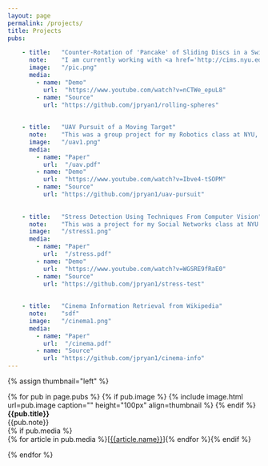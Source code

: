 ```yaml
---
layout: page
permalink: /projects/
title: Projects
pubs:

    - title:   "Counter-Rotation of 'Pancake' of Sliding Discs in a Swirling Environment"
      note:    "I am currently working with <a href='http://cims.nyu.edu/~holmes/'> Miranda Holmes-Cerfon </a> on a physical simulation of sliding discs inside a circular boundary which moves around in a circle (see the demo below). When a certain density of discs inside the boundary is achieved, an interesting 'counter-rotation' phenomenon occurs. Our goal is to understand intuitively why this takes place, and what are the main contributing factors (ie friction, speed, etc). This is a summer research project funded by the Courant Institute of Mathematical Sciences."
      image:   "/pic.png"
      media:
        - name: "Demo"
          url:  "https://www.youtube.com/watch?v=nCTWe_epuL8"
        - name: "Source"
          url: "https://github.com/jpryan1/rolling-spheres"
          
        
    - title:   "UAV Pursuit of a Moving Target"
      note:    "This was a group project for my Robotics class at NYU, and my group members were Andrew Klingelhofer and Jacqui Abalo. We passed video from a flying Parrot Bebop 2.0 drone through the object tracking program described in <a href='http://www.gnebehay.com/publications/wacv_2014/wacv_2014.pdf'> this </a> paper to track the clothing of a person in front of the drone. We then passed the results of the object tracking program through a Kalman Filter, and, based on these filtered results, issued commands to the drone to navigate so as to keep the object in view. The hardest part was getting video feed from the drone to the computer! More details are in the paper."
      image:   "/uav1.png"
      media:
        - name: "Paper"
          url:  "/uav.pdf"
        - name: "Demo"
          url:  "https://www.youtube.com/watch?v=Ibve4-tSOPM"
        - name: "Source"
          url: "https://github.com/jpryan1/uav-pursuit"
          
        
    - title:   "Stress Detection Using Techniques From Computer Vision"
      note:    "This was a project for my Social Networks class at NYU. The program finds the user's mouth using Haar Cascade Classification, and then identifies the crease of the lips by convolving with certain Morlet Wavelets and identifying noisy regions (more details in the paper). Ultimately, the curvature of the lips is compared against a learned threshold (depending on the person), and the stress level of the user is evaluated. The ultimate goal is this: to alert desk-dwelling employees when they should take a break from their work and have a walk!"
      image:   "/stress1.png"
      media:
        - name: "Paper"
          url:  "/stress.pdf"
        - name: "Demo"
          url:  "https://www.youtube.com/watch?v=WGSRE9fRaE0"
        - name: "Source"
          url: "https://github.com/jpryan1/stress-test"
          
        
    - title:   "Cinema Information Retrieval from Wikipedia"
      note:    "sdf"
      image:   "/cinema1.png"
      media:
        - name: "Paper"
          url:  "/cinema.pdf"
        - name: "Source"
          url: "https://github.com/jpryan1/cinema-info"
---
```




{% assign thumbnail="left" %}

{% for pub in page.pubs %}
{% if pub.image %}
{% include image.html url=pub.image caption="" height="100px" align=thumbnail %}
{% endif %}
**{{pub.title}}**<br />
{{pub.note}} <br />
{% if pub.media %}<br />{% for article in pub.media %}[[{{article.name}}]({{article.url}})]{% endfor %}{% endif %}

{% endfor %}
